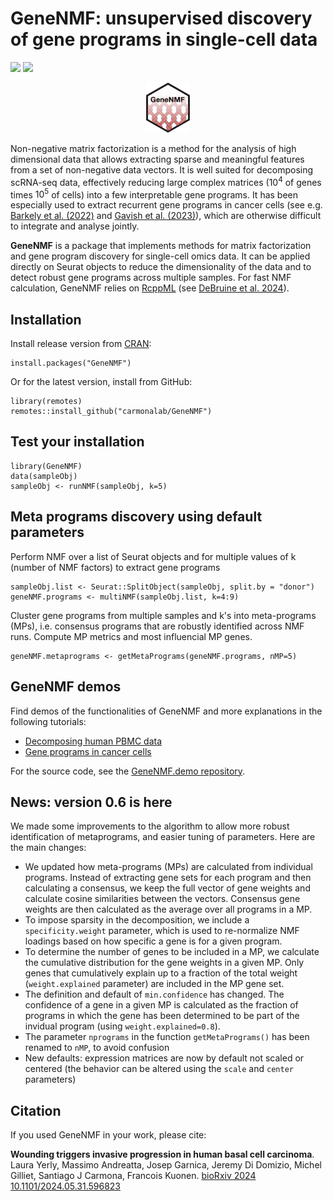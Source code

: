 # GeneNMF: unsupervised discovery of gene programs in single-cell data

[![](https://cranlogs.r-pkg.org/badges/GeneNMF)](https://cran.r-project.org/package=GeneNMF)
[![](https://cranlogs.r-pkg.org/badges/grand-total/GeneNMF)](https://cran.r-project.org/package=GeneNMF)


<p align="center">
  <img height="80" src="inst/RSticker_GeneNMF.png">
</p>

Non-negative matrix factorization is a method for the analysis of high dimensional data that allows extracting sparse and meaningful features from a set of non-negative data vectors. It is well suited for decomposing scRNA-seq data, effectively reducing large complex matrices ($10^4$ of genes times $10^5$ of cells) into a few interpretable gene programs. It has been especially used to extract recurrent gene programs in cancer cells (see e.g. [Barkely et al. (2022)](https://www.nature.com/articles/s41588-022-01141-9) and [Gavish et al. (2023)](https://www.nature.com/articles/s41586-023-06130-4)), which are otherwise difficult to integrate and analyse jointly.

**GeneNMF** is a package that implements methods for matrix factorization and gene program discovery for single-cell omics data. It can be applied directly on Seurat objects to reduce the dimensionality of the data and to detect robust gene programs across multiple samples. For fast NMF calculation, GeneNMF relies on [RcppML](https://github.com/zdebruine/RcppML) (see [DeBruine et al. 2024](https://www.biorxiv.org/content/10.1101/2021.09.01.458620v2.full)).

## Installation
Install release version from [CRAN](https://CRAN.R-project.org/package=GeneNMF):
```{r}
install.packages("GeneNMF")
```
Or for the latest version, install from GitHub:
```{r}
library(remotes)
remotes::install_github("carmonalab/GeneNMF")
```

## Test your installation
```{r}
library(GeneNMF)
data(sampleObj)
sampleObj <- runNMF(sampleObj, k=5)
```

## Meta programs discovery using default parameters

Perform NMF over a list of Seurat objects and for multiple values of k (number of NMF factors) to extract gene programs
```{r}
sampleObj.list <- Seurat::SplitObject(sampleObj, split.by = "donor")
geneNMF.programs <- multiNMF(sampleObj.list, k=4:9)
```
Cluster gene programs from multiple samples and k's into meta-programs (MPs), i.e. consensus programs that are robustly identified across NMF runs. Compute MP metrics and most influencial MP genes.
```{r}
geneNMF.metaprograms <- getMetaPrograms(geneNMF.programs, nMP=5)
```

## GeneNMF demos
Find demos of the functionalities of GeneNMF and more explanations in the following tutorials:

* [Decomposing human PBMC data](https://carmonalab.github.io/GeneNMF.demo/NMF_demo_PBMC.html)
* [Gene programs in cancer cells](https://carmonalab.github.io/GeneNMF.demo/NMF_demo_cancercells.html)

For the source code, see the [GeneNMF.demo repository](https://github.com/carmonalab/GeneNMF.demo).

## News: version 0.6 is here

We made some improvements to the algorithm to allow more robust identification of metaprograms, and easier tuning of parameters. Here are the main changes:
* We updated how meta-programs (MPs) are calculated from individual programs. Instead of extracting gene sets for each program and then calculating a consensus, we keep the full vector of gene weights and calculate cosine similarities between the vectors. Consensus gene weights are then calculated as the average over all programs in a MP. 
* To impose sparsity in the decomposition, we include a `specificity.weight` parameter, which is used to re-normalize NMF loadings based on how specific a gene is for a given program. 
* To determine the number of genes to be included in a MP, we calculate the cumulative distribution for the gene weights in a given MP. Only genes that cumulatively explain up to a fraction of the total weight (`weight.explained` parameter) are included in the MP gene set.
* The definition and default of `min.confidence` has changed. The confidence of a gene in a given MP is calculated as the fraction of programs in which the gene has been determined to be part of the invidual program (using `weight.explained=0.8`).
* The parameter `nprograms` in the function `getMetaPrograms()` has been renamed to `nMP`, to avoid confusion
* New defaults: expression matrices are now by default not scaled or centered (the behavior can be altered using the `scale` and `center` parameters)

## Citation

If you used GeneNMF in your work, please cite:

**Wounding triggers invasive progression in human basal cell carcinoma**. Laura Yerly, Massimo Andreatta, Josep Garnica, Jeremy Di Domizio, Michel Gilliet, Santiago J Carmona, Francois Kuonen. [bioRxiv 2024 10.1101/2024.05.31.596823](https://doi.org/10.1101/2024.05.31.596823)


